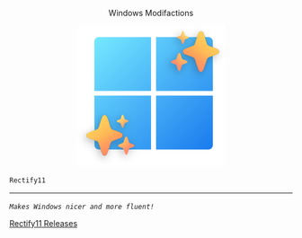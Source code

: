 <p align="center">
Windows Modifactions
</p>



<p align="center">
<img src="https://raw.githubusercontent.com/dr3adlyx/nicetools/main/assets/Group_1.png" alt="The official Rectify11 Logo" width="265" height="250">
</p>

```js
Rectify11
```
-----------

*`Makes Windows nicer and more fluent!`*

[Rectify11 Releases](https://github.com/MishaTy/Rectify11Installer/releases)
